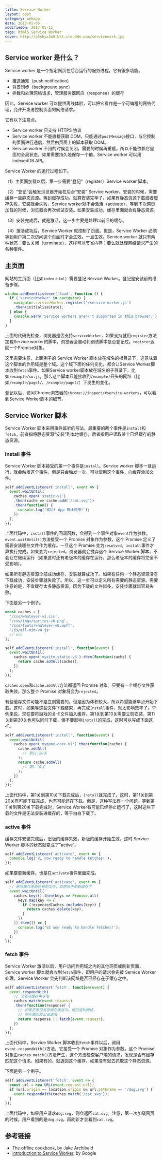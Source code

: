 ```yaml
---
title: Service Worker
layout: post
category: webapp
date: 2017-05-05
modifiedOn: 2017-05-12
tags: html5 Service Worker
cover: http://p5shyx2m0.bkt.clouddn.com/servicework.jpg
---
```


## Service worker 是什么？

Service worker 是一个指定网页在后台运行的服务进程。它有很多功能。

- 推送通知（push notification）
- 背景同步（background sync）
- 拦截和处理网络请求，管理服务器回应（response）的缓存

因此，Service worker 可以提供离线体验，可以把它看作是一个可编程的网络代理，允许开发者控制页面的网络请求。

它有以下注意点。

- Service worker 只支持 HTTPS 协议
- Service worker 不能直接获取 DOM，只能通过`postMessage`接口，与它控制的页面进行通信，然后由页面上的脚本获取 DOM。
- Service worker 不用的时候会关闭，需要的时候再重启，所以不能依赖它里面的全局状态。如果需要持久地保存一个值，Service worker 可以用 IndexedDB API。

Service Worker 的运行过程如下。

（1）主页面加载以后，第一步需要“登记”（register）Service worker 脚本。

（2）“登记”会触发浏览器开始在后台“安装” Service worker。安装的时候，需要缓存一些静态资源。等到缓存成功，就算安装完毕了。如果有静态资源下载或者缓存失败，安装就会失败，Service worker就不会激活（activate），等到下次网页加载的时候，浏览器会再次尝试安装。如果安装成功，缓存里面就会有静态资源。

（3）安装完成后，就是激活，这一步主要是处理以前旧的缓存。

（4）激活成功后，Service Worker 就控制了页面。但是，Service Worker 必须等到用户第二次访问这个页面时才会生效。一旦生效，Service worker 就只有两种状态：要么关闭（terminate），这样可以节省内存；要么就处理网络请求产生的各种事件。

## 主页面

网站的主页面（比如`index.html`）需要登记 Service Worker。登记是安装前的准备步骤。

```javascript
window.addEventListener('load', function () {
  if ('serviceWorker' in navigator) {
    navigator.serviceWorker.register('/service-worker.js')
    .then(initialiseState);
  } else {
    console.warn('Service workers aren\'t supported in this browser.');
  }
}
```

上面的代码先检查，浏览器是否支持`serviceWorker`，如果支持就用`register`方法加载Service worker的脚本，浏览器会自动判别该脚本是否登记过。`register`返回一个Promise对象。

这里需要注意，上面例子的 Service Worker 脚本放在域名的根目录下，这意味着这个脚本的作用域是整个域。这个域下面的任何变化，都会让Service Worker脚本收到`fetch`事件。如果Service worker脚本放在域名的子目录下，比如`/example/sw.js`，那么这个脚本只能接收到`/example/`开头的网址（比如`/example/page1/`、`/example/page2/`）下发生的变化。

登记以后，访问Chrome浏览器的`chrome://inspect/#service-workers`，可以看到Service Worker脚本的细节。

## Service Worker 脚本

Service Worker 脚本采用事件监听的写法。最重要的两个事件是`install`和`fetch`，前者指将静态资源“安装”到本地缓存，后者指用户读取某个已经缓存的静态资源。

### install 事件

Service Worker 脚本接受的第一个事件是`install`。Service worker 脚本一旦运行，就会触发这个事件，但是只会触发一次。可以使用这个事件，向缓存添加文件。

```javascript
self.addEventListener('install', event => {
  event.waitUntil(
    caches.open('static-v1')
    .then(cache => cache.add('/cat.svg'))
    .then(function() {
      console.log('成功! App 离线可用!');
    })
  );
});
```

上面代码中，`install`事件的回调函数，会得到一个事件对象`event`作为参数。`event.waitUntil()`方法接受一个 Promise 对象作为参数，这个 Promise 定义了需要安装哪些文件作为缓存。一旦这个 Promise 变为`resolved`，`install`事件才算执行完成。如果变为`rejected`，浏览器就会抛弃这个 Service Worker 脚本，不会让它继续运行（如果这时还有老版本的缓存在运行，那么老版本的缓存将完全不受影响）。

如果所有静态资源全部成功缓存，安装就算成功了。如果有任何一个静态资源没有下载成功，安装步骤就失败了。所以，这一步可以定义所有需要的静态资源。需要注意的是，不宜缓存太多静态资源，因为下载的文件越多，安装步骤就越容易失败。

下面是另一个例子。

```javascript
const caches = [
  '/css/whatever-v3.css',
  '/css/imgs/sprites-v6.png',
  '/css/fonts/whatever-v8.woff',
  '/js/all-min-v4.js'
  // etc
];

self.addEventListener('install', function(event) {
  event.waitUntil(
    caches.open('mysite-static-v3').then(function(cache) {
      return cache.addAll(caches);
    })
  );
});
```

`caches.open`和`cache.addAll`方法都返回 Promise 对象。只要有一个缓存文件获取失败，那么整个 Promise 对象将变为`rejected`。

有些缓存文件可能不是立刻需要的，但是因为体积较大，所以希望能够早点开始下载。这时，如果等这些文件下载结束，再完成`Install`事件，就太影响效率了。举例来说，现在要将游戏的关卡文件加入缓存，第1关到第10关需要立刻安装，第11关到第20关也可以同时下载，但不要影响`install`的完成，这时可以写成下面这样。

```javascript
self.addEventListener('install', function(event) {
  event.waitUntil(
    caches.open('mygame-core-v1').then(function(cache) {
      cache.addAll(
        // 第11-20关
      );
      return cache.addAll(
        // 第1-10关
      );
    })
  );
});
```

上面代码中，第1关到第10关下载完成后，`install`就完成了。这时，第11关到第20关有可能下载完成，也有可能还在下载。但是，这种写法有一个问题，等到第11关到第20关下载完成时，Service Worker有可能已经停止运行了，这时这些下载的文件是无法安装进缓存的，等于白白下载了。

### active 事件

缓存文件安装完成后，旧版的缓存失效，新版的缓存开始生效，这时 Service Worker 脚本的状态就变成了”active“。

```javascript
self.addEventListener('activate', event => {
  console.log('V1 now ready to handle fetches!');
});
```

如果要更新缓存，也是在`activate`事件里面完成。

```javascript
self.addEventListener('activate', event => {
  // 删除缓存里面已有的文件，就想当于更新缓存了
  event.waitUntil(
    caches.keys().then(keys => Promise.all(
      keys.map(key => {
        if (!expectedCaches.includes(key)) {
          return caches.delete(key);
        }
      })
    )).then(() => {
      console.log('V2 now ready to handle fetches!');
    })
  );
});
```

### fetch 事件

Service Worker 激活以后，用户访问作用域之内的其他网页或刷新页面，Service worker 脚本就会收到`fetch`事件，即用户的请求会先被 Service Worker 处理。Service Worker 会先判断该网址是否已经存在于缓存之中。

```javascript
self.addEventListener('fetch', function(event) {
  event.respondWith(
    // 试着从缓存中获取
    caches.match(event.request)
    .then(function(response) {
      // 如果资源没有存储在缓存中，就回退到网络，
      // 向互联网发出该请求
      return response || fetch(event.request);
    })
  );
});
```

上面代码中，Service Worker 脚本收到`fetch`事件以后，调用`event.respondWith()`方法，它接受一个 Promise 对象作为参数。这个 Promise 对象由`caches.match()`方法产生，这个方法检查客户端的请求，发现是否有缓存匹配这个请求。如果有的，就返回这个缓存，如果没有就去抓取这个静态资源。

下面是另一个例子。

```javascript
self.addEventListener('fetch', event => {
  const url = new URL(event.request.url);
  if (url.origin == location.origin && url.pathname == '/dog.svg') {
    event.respondWith(caches.match('/cat.svg'));
  }
});
```

上面代码中，如果用户请求`dog.svg`，则会返回`cat.svg`。注意，第一次加载网页的时候，用户看到的是`dog.svg`，再刷新才会看到`cat.svg`。

## 参考链接

- [The offline cookbook](https://jakearchibald.com/2014/offline-cookbook/), by Jake Archibald
- [Introduction to Service Worker](https://developers.google.com/web/fundamentals/primers/service-worker/?hl=en), by Google
